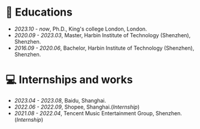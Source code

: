 
# 📖 Educations
- *2023.10 - now*, Ph.D., King's college London, London.
- *2020.09 - 2023.03*, Master, Harbin Institute of Technology (Shenzhen), Shenzhen.
- *2016.09 - 2020.06*, Bachelor, Harbin Institute of Technology (Shenzhen), Shenzhen.

[//]: # (# 💬 Invited Talks)

[//]: # (- *2022.02*, Hosted MLNLP seminar \| [\[Video\]]&#40;https://www.bilibili.com/video/BV1wF411x7qh&#41;)

[//]: # (- *2021.06*, Audio & Speech Synthesis, Huawei internal talk)

[//]: # (- *2021.03*, Non-autoregressive Speech Synthesis, PaperWeekly & biendata \| [\[video\]]&#40;https://www.bilibili.com/video/BV1uf4y1t7Hr/&#41;)

[//]: # (- *2020.12*, Non-autoregressive Speech Synthesis, Huawei Noah's Ark Lab internal talk)

# 💻 Internships and works
- *2023.04 - 2023.08*, Baidu, Shanghai.
- *2022.06 - 2022.09*, Shopee, Shanghai.(_Internship_)
- *2021.08 - 2022.04*, Tencent Music Entertainment Group, Shenzhen.(_Internship_)

[//]: # (- *2018.08 - 2019.02*, [MSRA, machine learning Group]&#40;https://www.microsoft.com/en-us/research/group/machine-learning-research-group/&#41;, Beijing.)

[//]: # (- *2018.01 - 2018.06*, [NetEase, AI department]&#40;https://hr.163.com/zc/12-ai/index.html&#41;, Hangzhou.)

[//]: # (- *2017.08 - 2018.12*, DashBase &#40;acquired by [Cisco]&#40;https://blogs.cisco.com/news/349511&#41;&#41;, Hangzhou.)
